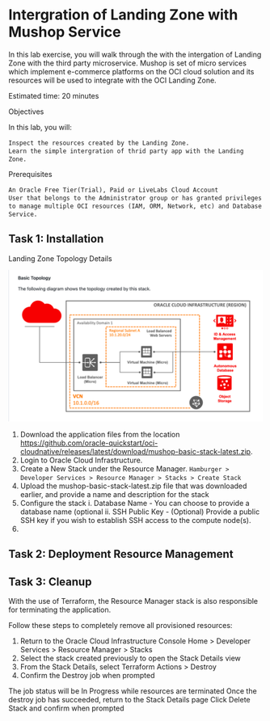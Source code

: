 
# Intergration of Landing Zone with Mushop Service

In this lab exercise, you will walk through the with the intergation of Landing Zone with the third party microservice. Mushop is set of micro services which implement e-commerce platforms on the OCI cloud solution and its resources will be used to integrate with the OCI Landing Zone.


Estimated time: 20 minutes

Objectives

In this lab, you will:

    Inspect the resources created by the Landing Zone.
    Learn the simple intergration of thrid party app with the Landing Zone.

Prerequisites

    An Oracle Free Tier(Trial), Paid or LiveLabs Cloud Account
    User that belongs to the Administrator group or has granted privileges to manage multiple OCI resources (IAM, ORM, Network, etc) and Database        Service.

## Task 1: Installation

Landing Zone Topology Details

![Topology](.//images/Mushop_Topo.png)

1)	Download the application files from the location https://github.com/oracle-quickstart/oci-cloudnative/releases/latest/download/mushop-basic-stack-latest.zip. 
2)	Login to Oracle Cloud Infrastructure.
3) Create a New Stack under the Resource Manager. 
    `Hamburger > Developer Services > Resource Manager > Stacks > Create Stack`
4) Upload the mushop-basic-stack-latest.zip file that was downloaded earlier, and provide a name and description for the stack
5)	Configure the stack
   i.	Database Name - You can choose to provide a database name (optional
  ii.	SSH Public Key - (Optional) Provide a public SSH key if you wish to establish SSH access to the compute node(s).
6) 

## Task 2: Deployment Resource Management


## Task 3: Cleanup

With the use of Terraform, the Resource Manager stack is also responsible for terminating the application.

Follow these steps to completely remove all provisioned resources:

1) Return to the Oracle Cloud Infrastructure Console
    Home > Developer Services > Resource Manager > Stacks
2) Select the stack created previously to open the Stack Details view
3) From the Stack Details, select Terraform Actions > Destroy
4) Confirm the Destroy job when prompted

The job status will be In Progress while resources are terminated
Once the destroy job has succeeded, return to the Stack Details page
Click Delete Stack and confirm when prompted
